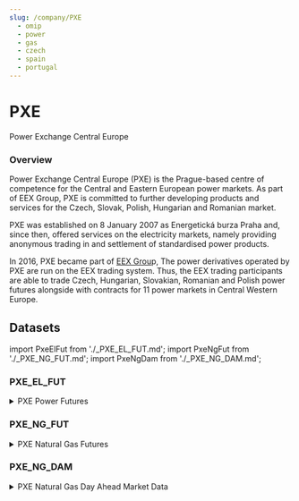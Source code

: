 ```yaml
---
slug: /company/PXE
  - omip
  - power
  - gas
  - czech
  - spain
  - portugal
--- 
```

PXE
============================================================
Power Exchange Central Europe

### Overview

Power Exchange Central Europe (PXE) is the Prague-based centre of competence for the Central and Eastern European power markets. As part of EEX Group, PXE is committed to further developing products and services for the Czech, Slovak, Polish, Hungarian and Romanian market.

PXE was established on 8 January 2007 as Energetická burza Praha and, since then, offered services on the electricity markets, namely providing anonymous trading in and settlement of standardised power products.

In 2016, PXE became part of [EEX Grou](http://www.eex-group.com/)p, The power derivatives operated by PXE are run on the EEX trading system. Thus, the EEX trading participants are able to trade Czech, Hungarian, Slovakian, Romanian and Polish power futures alongside with contracts for 11 power markets in Central Western Europe.

## Datasets
import PxeElFut from './_PXE_EL_FUT.md';
import PxeNgFut from './_PXE_NG_FUT.md';
import PxeNgDam from './_PXE_NG_DAM.md';

### PXE_EL_FUT
<details>
<summary>PXE Power Futures</summary>
<PxeElFut />
</details>

### PXE_NG_FUT
<details>
<summary>PXE Natural Gas Futures</summary>
<PxeNgFut />
</details>

### PXE_NG_DAM
<details>
<summary>PXE Natural Gas Day Ahead Market Data</summary>
<PxeNgDam />
</details>